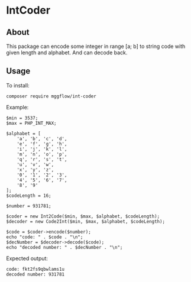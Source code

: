 # IntCoder

## About
This package can encode some integer in range [a; b] to string code with given length and alphabet. And can decode back.

## Usage
To install:
```
composer require mggflow/int-coder
```

Example:
```
$min = 3537;
$max = PHP_INT_MAX;

$alphabet = [
    'a', 'b', 'c', 'd',
    'e', 'f', 'g', 'h',
    'i', 'j', 'k', 'l',
    'm', 'n', 'o', 'p',
    'q', 'r', 's', 't',
    'u', 'v', 'w',
    'x', 'y', 'z',
    '0', '1', '2', '3',
    '4', '5', '6', '7',
    '8', '9'
];
$codeLength = 16;

$number = 931781;

$coder = new Int2Code($min, $max, $alphabet, $codeLength);
$decoder = new Code2Int($min, $max, $alphabet, $codeLength);

$code = $coder->encode($number);
echo "code: " . $code . "\n";
$decNumber = $decoder->decode($code);
echo "decoded number: " . $decNumber . "\n";
```

Expected output:
```
code: fkt2fs9qbwlams1u
decoded number: 931781
```